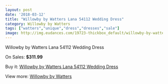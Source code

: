 ```yaml
---
layout: post
date: '2018-03-12'
title: "Willowby by Watters Lana 54112 Wedding Dress"
category: Willowby by Watters
tags: ["watters","unique","dress","dresses","sale"]
image: http://img.eudances.com/19723-thickbox_default/willowby-by-watters-lana-54112-wedding-dress.jpg
---
```

Willowby by Watters Lana 54112 Wedding Dress

On Sales: **$311.99**
<a href="https://www.eudances.com/en/willowby-by-watters/5855-willowby-by-watters-lana-54112-wedding-dress.html"><amp-img layout="responsive" width="600" height="600" src="//img.eudances.com/19723-thickbox_default/willowby-by-watters-lana-54112-wedding-dress.jpg" alt="Willowby by Watters Lana 54112 Wedding Dress 0" /></a>
<a href="https://www.eudances.com/en/willowby-by-watters/5855-willowby-by-watters-lana-54112-wedding-dress.html"><amp-img layout="responsive" width="600" height="600" src="//img.eudances.com/19729-thickbox_default/willowby-by-watters-lana-54112-wedding-dress.jpg" alt="Willowby by Watters Lana 54112 Wedding Dress 1" /></a>
<a href="https://www.eudances.com/en/willowby-by-watters/5855-willowby-by-watters-lana-54112-wedding-dress.html"><amp-img layout="responsive" width="600" height="600" src="//img.eudances.com/19728-thickbox_default/willowby-by-watters-lana-54112-wedding-dress.jpg" alt="Willowby by Watters Lana 54112 Wedding Dress 2" /></a>
<a href="https://www.eudances.com/en/willowby-by-watters/5855-willowby-by-watters-lana-54112-wedding-dress.html"><amp-img layout="responsive" width="600" height="600" src="//img.eudances.com/19727-thickbox_default/willowby-by-watters-lana-54112-wedding-dress.jpg" alt="Willowby by Watters Lana 54112 Wedding Dress 3" /></a>
<a href="https://www.eudances.com/en/willowby-by-watters/5855-willowby-by-watters-lana-54112-wedding-dress.html"><amp-img layout="responsive" width="600" height="600" src="//img.eudances.com/19726-thickbox_default/willowby-by-watters-lana-54112-wedding-dress.jpg" alt="Willowby by Watters Lana 54112 Wedding Dress 4" /></a>
<a href="https://www.eudances.com/en/willowby-by-watters/5855-willowby-by-watters-lana-54112-wedding-dress.html"><amp-img layout="responsive" width="600" height="600" src="//img.eudances.com/19725-thickbox_default/willowby-by-watters-lana-54112-wedding-dress.jpg" alt="Willowby by Watters Lana 54112 Wedding Dress 5" /></a>
<a href="https://www.eudances.com/en/willowby-by-watters/5855-willowby-by-watters-lana-54112-wedding-dress.html"><amp-img layout="responsive" width="600" height="600" src="//img.eudances.com/19724-thickbox_default/willowby-by-watters-lana-54112-wedding-dress.jpg" alt="Willowby by Watters Lana 54112 Wedding Dress 6" /></a>

Buy it: [Willowby by Watters Lana 54112 Wedding Dress](https://www.eudances.com/en/willowby-by-watters/5855-willowby-by-watters-lana-54112-wedding-dress.html "Willowby by Watters Lana 54112 Wedding Dress")

View more: [Willowby by Watters](https://www.eudances.com/en/48-willowby-by-watters "Willowby by Watters")
